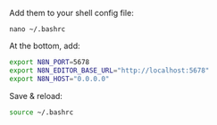 Add them to your shell config file:
```shell
nano ~/.bashrc
```
At the bottom, add:
```bash
export N8N_PORT=5678
export N8N_EDITOR_BASE_URL="http://localhost:5678"
export N8N_HOST="0.0.0.0"
```
Save & reload:
```bash
source ~/.bashrc
```
